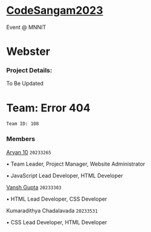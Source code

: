 # [CodeSangam2023](https://sac.mnnit.ac.in/codesangam)
Event @ MNNIT

# Webster
### Project Details:
To Be Updated

# Team: Error 404
`Team ID: 108`

### Members
[Aryan 10](https://github.com/Aryan10)
`20233265`

• Team Leader, Project Manager, Website Administrator

• JavaScript Lead Developer, HTML Developer

[Vansh Gupta](https://github.com/Vansh07Gupta)
`20233303`

• HTML Lead Developer, CSS Developer

Kumaradithya Chadalavada
`20233531`

• CSS Lead Developer, HTML Developer
